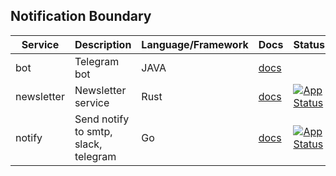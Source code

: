 ## Notification Boundary

| Service    | Description                          | Language/Framework | Docs                                             | Status                                                                                                                                                        |
|------------|--------------------------------------|--------------------|--------------------------------------------------|---------------------------------------------------------------------------------------------------------------------------------------------------------------|
| bot        | Telegram bot                         | JAVA               | [docs](./internal/services/bot/README.md)        |                                                                                                                                                               |                                                                    
| newsletter | Newsletter service                   | Rust               | [docs](./internal/services/newsletter/README.md) | [![App Status](https://argo.shortlink.best/api/badge?name=shortlink-newsletter&revision=true)](https://argo.shortlink.best/applications/shortlink-newsletter) |                                                              
| notify     | Send notify to smtp, slack, telegram | Go                 | [docs](./internal/services/notify/README.md)     | [![App Status](https://argo.shortlink.best/api/badge?name=shortlink-notify&revision=true)](https://argo.shortlink.best/applications/shortlink-notify)         |                                                                  
